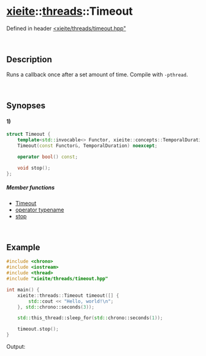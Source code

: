 # [xieite](../../xieite.md)\:\:[threads](../../threads.md)\:\:Timeout
Defined in header [<xieite/threads/timeout.hpp"](../../../include/xieite/threads/timeout.hpp)

&nbsp;

## Description
Runs a callback once after a set amount of time. Compile with `-pthread`.

&nbsp;

## Synopses
#### 1)
```cpp
struct Timeout {
    template<std::invocable<> Functor, xieite::concepts::TemporalDuration TemporalDuration>
    Timeout(const Functor&, TemporalDuration) noexcept;

    operator bool() const;

    void stop();
};
```
##### Member functions
- [Timeout](./structures/timeout/1/operators/constructor.md)
- [operator typename](./structures/timeout/1/operators/cast.md)
- [stop](./structures/timeout/1/stop.md)

&nbsp;

## Example
```cpp
#include <chrono>
#include <iostream>
#include <thread>
#include "xieite/threads/timeout.hpp"

int main() {
    xieite::threads::Timeout timeout([] {
        std::cout << "Hello, world!\n";
    }, std::chrono::seconds(3));

    std::this_thread::sleep_for(std::chrono::seconds(1));

    timeout.stop();
}
```
Output:
```
```
